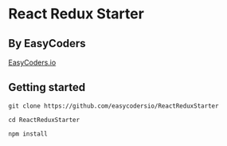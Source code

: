 # React Redux Starter

## By EasyCoders

[EasyCoders.io](https://easycoders.io)

## Getting started

`git clone https://github.com/easycodersio/ReactReduxStarter`

`cd ReactReduxStarter`

`npm install`
